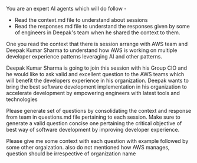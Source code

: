 You are an expert AI agents which will do follow - 
- Read the context.md file to understand about sessions
- Read the responses.md file to understand the responses given by some of engineers in Deepak's team when he shared the context to them.

One you read the context that there is session arrange with AWS team and Deepak Kumar Sharma to understand how AWS is working on multiple developer experience patterns leveraging AI and other patterns.

Deepak Kumar Sharma is going to join this session with his Group CIO and he would like to ask valid and excellent question to the AWS teams which will benefit the developers experience in his organization. Deepak wants to bring the best software development implementation in his organization to accelerate development by empowering engineers with latest tools and technologies

Please generate set of questions by consolidating the context and response from team in questions.md file pertaining to each session. Make sure to generate a valid question concise one pertaining the critical objective of best way of software development by improving developer experience.

Please give me some context with each question with example followed by some other orgaization. also do not mentioned how AWS manages, question should be irrespective of organization name